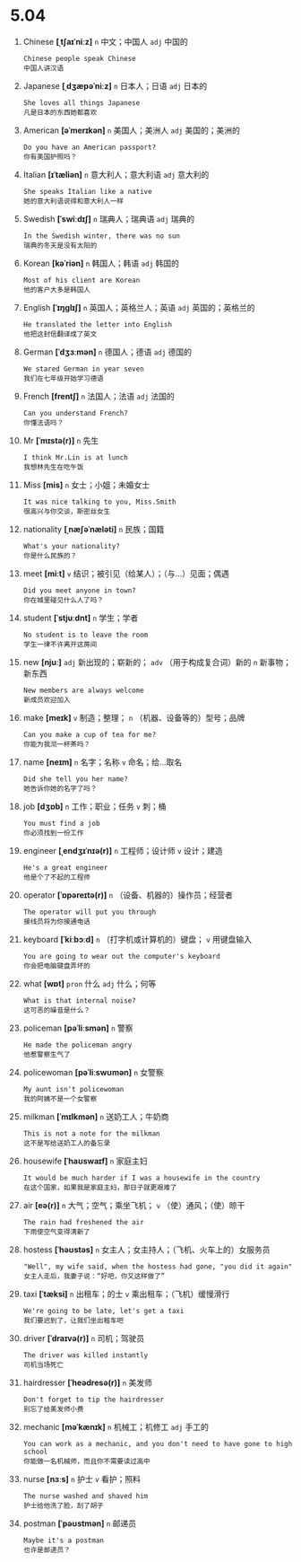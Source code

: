 # 5.04

1. Chinese **[ˌtʃaɪˈniːz]** `n` 中文；中国人 `adj` 中国的

   ```
   Chinese people speak Chinese
   中国人讲汉语
   ```

2. Japanese **[ˌdʒæpəˈniːz]** `n` 日本人；日语 `adj` 日本的

   ```
   She loves all things Japanese
   凡是日本的东西她都喜欢
   ```

3. American **[əˈmerɪkən]** `n` 美国人；美洲人 `adj` 美国的；美洲的

   ```
   Do you have an American passport?
   你有美国护照吗？
   ```

4. Italian **[ɪˈtæliən]** `n` 意大利人；意大利语 `adj` 意大利的

   ```
   She speaks Italian like a native
   她的意大利语说得和意大利人一样
   ```

5. Swedish **[ˈswiːdɪʃ]** `n` 瑞典人；瑞典语 `adj` 瑞典的

   ```
   In the Swedish winter, there was no sun
   瑞典的冬天是没有太阳的
   ```

6. Korean **[kəˈriən]** `n` 韩国人；韩语 `adj` 韩国的

   ```
   Most of his client are Korean
   他的客户大多是韩国人
   ```

7. English **[ˈɪŋɡlɪʃ]** `n` 英国人；英格兰人；英语 `adj` 英国的；英格兰的

   ```
   He translated the letter into English
   他把这封信翻译成了英文
   ```

8. German **[ˈdʒɜːmən]** `n` 德国人；德语 `adj` 德国的

   ```
   We stared German in year seven
   我们在七年级开始学习德语
   ```

9. French **[frentʃ]** `n` 法国人；法语 `adj` 法国的

   ```
   Can you understand French?
   你懂法语吗？
   ```

10. Mr **[ˈmɪstə(r)]** `n` 先生

    ```
    I think Mr.Lin is at lunch
    我想林先生在吃午饭
    ```

11. Miss **[mis]** `n` 女士；小姐；未婚女士

    ```
    It was nice talking to you, Miss.Smith
    很高兴与你交谈，斯密丝女生
    ```

12. nationality **[ˌnæʃəˈnæləti]** `n` 民族；国籍

    ```
    What's your nationality?
    你是什么民族的？
    ```

13. meet **[miːt]** `v` 结识；被引见（给某人）；（与...）见面；偶遇

    ```
    Did you meet anyone in town?
    你在城里碰见什么人了吗？
    ```

14. student **[ˈstjuːdnt]** `n` 学生；学者

    ```
    No student is to leave the room
    学生一律不许离开这房间
    ```

15. new **[njuː]** `adj` 新出现的；崭新的； `adv` （用于构成复合词）新的 `n` 新事物；新东西

    ```
    New members are always welcome
    新成员欢迎加入
    ```

16. make **[meɪk]** `v` 制造；整理； `n` （机器、设备等的）型号；品牌

    ```
    Can you make a cup of tea for me?
    你能为我沏一杯茶吗？
    ```

17. name **[neɪm]** `n` 名字；名称 `v` 命名；给...取名

    ```
    Did she tell you her name?
    她告诉你她的名字了吗？
    ```

18. job **[dʒɒb]** `n` 工作；职业；任务 `v` 刺；桶

    ```
    You must find a job
    你必须找到一份工作
    ```

19. engineer **[ˌendʒɪˈnɪə(r)]** `n` 工程师；设计师 `v` 设计；建造

    ```
    He's a great engineer
    他是个了不起的工程师
    ```

20. operator **[ˈɒpəreɪtə(r)]** `n` （设备、机器的）操作员；经营者

    ```
    The operator will put you through
    接线员将为你接通电话
    ```

21. keyboard **[ˈkiːbɔːd]** `n` （打字机或计算机的）键盘； `v` 用键盘输入

    ```
    You are going to wear out the computer's keyboard
    你会把电脑键盘弄坏的
    ```

22. what **[wɒt]** `pron` 什么 `adj` 什么；何等

    ```
    What is that internal noise?
    这可恶的噪音是什么？
    ```

23. policeman **[pəˈliːsmən]** `n` 警察

    ```
    He made the policeman angry
    他惹警察生气了
    ```

24. policewoman **[pəˈliːswʊmən]** `n` 女警察

    ```
    My aunt isn't policewoman
    我的阿姨不是一个女警察
    ```

25. milkman **[ˈmɪlkmən]** `n` 送奶工人；牛奶商

    ```
    This is not a note for the milkman
    这不是写给送奶工人的备忘录
    ```

26. housewife **[ˈhaʊswaɪf]** `n` 家庭主妇

    ```
    It would be much harder if I was a housewife in the country
    在这个国家，如果我是家庭主妇，那日子就更艰难了
    ```

27. air **[eə(r)]** `n` 大气；空气；乘坐飞机； `v` （使）通风；（使）晾干

    ```
    The rain had freshened the air
    下雨使空气变得清新了
    ```

28. hostess **[ˈhəʊstəs]** `n` 女主人；女主持人；（飞机、火车上的）女服务员

    ```
    "Well", my wife said, when the hostess had gone, "you did it again"
    女主人走后，我妻子说：“好吧，你又这样做了”
    ```

29. taxi **[ˈtæksi]** `n` 出租车；的士 `v` 乘出租车；（飞机）缓慢滑行

    ```
    We're going to be late, let's get a taxi
    我们要迟到了，让我们坐出租车吧
    ```

30. driver **[ˈdraɪvə(r)]** `n` 司机；驾驶员

    ```
    The driver was killed instantly
    司机当场死亡
    ```

31. hairdresser **[ˈheədresə(r)]** `n` 美发师

    ```
    Don't forget to tip the hairdresser
    别忘了给美发师小费
    ```

32. mechanic **[məˈkænɪk]** `n` 机械工；机修工 `adj` 手工的

    ```
    You can work as a mechanic, and you don't need to have gone to high school
    你能做一名机械师，而且你不需要读过高中
    ```

33. nurse **[nɜːs]** `n` 护士 `v` 看护；照料

    ```
    The nurse washed and shaved him
    护士给他洗了脸，刮了胡子
    ```

34. postman **[ˈpəʊstmən]** `n` 邮递员

    ```
    Maybe it's a postman
    也许是邮递员？
    ```
